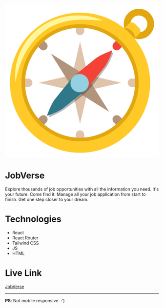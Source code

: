 <div align='center'>
<img src="./public/favicon.ico" alt="representative emoji of jobverse">
</div>

# JobVerse

Explore thousands of job opportunities with all the information you need. It's your future. Come find it. Manage all your job application from start to finish. Get one step closer to your dream.

# Technologies

- React
- React Router
- Tailwind CSS
- JS
- HTML

# Live Link

[JobVerse](http://job-verse.surge.sh/)

<hr/>

**PS**: Not mobile responsive. :')
